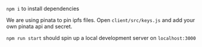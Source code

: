 `npm i` to install dependencies

We are using pinata to pin ipfs files. Open `client/src/keys.js` and add your own pinata api and secret.

`npm run start` should spin up a local development server on `localhost:3000`